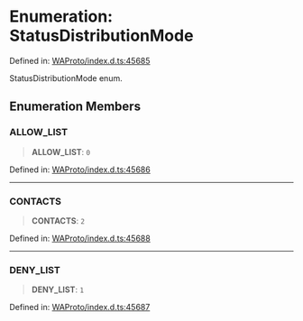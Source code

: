 # Enumeration: StatusDistributionMode

Defined in: [WAProto/index.d.ts:45685](https://github.com/Fokusdotid/Baileys/blob/c2e37a764497a58082d1525ba2f083f341e3eefa/WAProto/index.d.ts#L45685)

StatusDistributionMode enum.

## Enumeration Members

### ALLOW\_LIST

> **ALLOW\_LIST**: `0`

Defined in: [WAProto/index.d.ts:45686](https://github.com/Fokusdotid/Baileys/blob/c2e37a764497a58082d1525ba2f083f341e3eefa/WAProto/index.d.ts#L45686)

***

### CONTACTS

> **CONTACTS**: `2`

Defined in: [WAProto/index.d.ts:45688](https://github.com/Fokusdotid/Baileys/blob/c2e37a764497a58082d1525ba2f083f341e3eefa/WAProto/index.d.ts#L45688)

***

### DENY\_LIST

> **DENY\_LIST**: `1`

Defined in: [WAProto/index.d.ts:45687](https://github.com/Fokusdotid/Baileys/blob/c2e37a764497a58082d1525ba2f083f341e3eefa/WAProto/index.d.ts#L45687)
